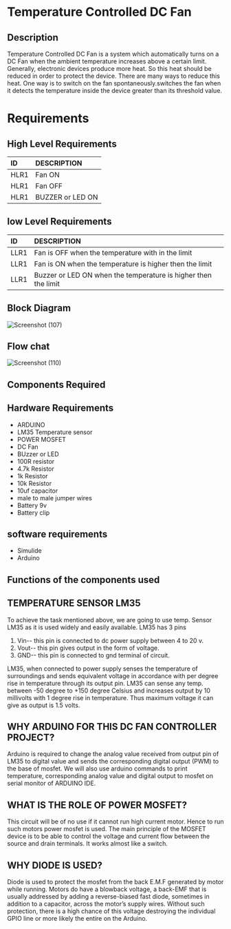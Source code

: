 # Temperature Controlled DC Fan
## Description 
Temperature Controlled DC Fan is a system which automatically turns on a DC Fan when the ambient temperature increases above a certain limit.
Generally, electronic devices produce more heat. So this heat should be reduced in order to protect the device. There are many ways to reduce this heat. 
One way is to switch on the fan spontaneously.switches the fan when it detects the temperature inside the device greater than its threshold value. 

# Requirements 
## High Level Requirements
|ID  |DESCRIPTION        |
|:---|:------------------|
|HLR1|Fan ON             | 
|HLR1|Fan OFF            |
|HLR1|BUZZER or LED  ON  |

## low Level Requirements 
|ID  |DESCRIPTION                                            |
|:---|:------------------------------------------------------|
|LLR1|Fan is OFF when the temperature with in the limit      |
|LLR1|Fan is ON when the temperature is higher then the limit|
|LLR1|Buzzer or LED ON when the temperature is higher then the limit|

## Block Diagram
![Screenshot (107)](https://user-images.githubusercontent.com/98865009/155678688-70d7e31c-2a85-4fc4-b93f-5cfc55d19191.png)

## Flow chat
![Screenshot (110)](https://user-images.githubusercontent.com/98865009/155692430-6b594a41-1f56-4c49-a93a-4bb63ed3ce05.png)

## Components Required
## Hardware Requirements 
* ARDUINO
* LM35 Temperature sensor 
* POWER MOSFET 
*  DC Fan
*  BUzzer or LED 
*  100R resistor 
*  4.7k Resistor 
*  1k Resistor
*  10k Resistor 
*  10uf capacitor
*  male to male jumper wires
*  Battery 9v
*  Battery clip 

## software requirements
* Simulide
* Arduino

## Functions of the components used 
## TEMPERATURE SENSOR LM35
To achieve the task mentioned above, we are going to use temp. Sensor LM35 as it is used widely and easily available.
LM35 has 3 pins
1. Vin-- this pin is connected to dc power supply between 4 to 20 v.
2. Vout-- this pin gives output in the form of voltage.
3. GND-- this pin is connected to gnd terminal of circuit.


LM35, when connected to power supply senses the temperature of surroundings and sends equivalent voltage in accordance with per degree rise in temperature through its output pin. LM35 can sense any temp. between -50 degree to +150 degree Celsius and increases output by 10 millivolts with 1 degree rise in temperature. Thus maximum voltage it can give as output is 1.5 volts.

## WHY ARDUINO FOR THIS DC FAN CONTROLLER PROJECT?
Arduino is required to change the analog value received from output pin of LM35 to digital value and sends the corresponding digital output (PWM) to the base of mosfet.
We will also use arduino commands to print temperature, corresponding analog value and digital output to mosfet on serial monitor of ARDUINO IDE.

## WHAT IS THE ROLE OF POWER MOSFET?
This circuit will be of no use if it cannot run high current motor. Hence to run such motors power mosfet is used.
The main principle of the MOSFET device is to be able to control the voltage and current flow between the source and drain terminals. It works almost like a switch.

## WHY DIODE IS USED?
Diode is used to protect the mosfet from the back E.M.F generated by motor while running.
Motors do have a blowback voltage, a back-EMF that is usually addressed by adding a reverse-biased fast diode, sometimes in addition to a capacitor, across the motor’s supply wires. Without such protection, there is a high chance of this voltage destroying the individual GPIO line or more likely the entire on the Arduino.



